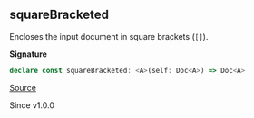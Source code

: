 ## squareBracketed

Encloses the input document in square brackets (`[]`).

**Signature**

```ts
declare const squareBracketed: <A>(self: Doc<A>) => Doc<A>
```

[Source](https://github.com/Effect-TS/effect/tree/main/packages/printer/src/Doc.ts#L2296)

Since v1.0.0
